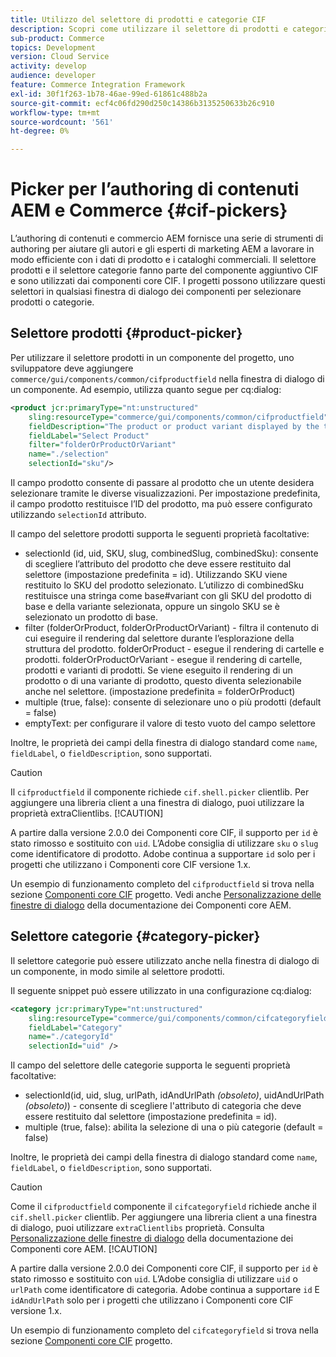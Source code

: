 ```yaml
---
title: Utilizzo del selettore di prodotti e categorie CIF
description: Scopri come utilizzare il selettore di prodotti e categorie CIF nei componenti per l’e-commerce dei clienti per supportare autori ed esperti di marketing a lavorare in modo efficiente con i dati di catalogo e i prodotti commerce.
sub-product: Commerce
topics: Development
version: Cloud Service
activity: develop
audience: developer
feature: Commerce Integration Framework
exl-id: 30f1f263-1b78-46ae-99ed-61861c488b2a
source-git-commit: ecf4c06fd290d250c14386b3135250633b26c910
workflow-type: tm+mt
source-wordcount: '561'
ht-degree: 0%

---
```


# Picker per l’authoring di contenuti AEM e Commerce {#cif-pickers}

L’authoring di contenuti e commercio AEM fornisce una serie di strumenti di authoring per aiutare gli autori e gli esperti di marketing AEM a lavorare in modo efficiente con i dati di prodotto e i cataloghi commerciali. Il selettore prodotti e il selettore categorie fanno parte del componente aggiuntivo CIF e sono utilizzati dai componenti core CIF. I progetti possono utilizzare questi selettori in qualsiasi finestra di dialogo dei componenti per selezionare prodotti o categorie.

## Selettore prodotti {#product-picker}

Per utilizzare il selettore prodotti in un componente del progetto, uno sviluppatore deve aggiungere `commerce/gui/components/common/cifproductfield` nella finestra di dialogo di un componente. Ad esempio, utilizza quanto segue per cq:dialog:

```xml
<product jcr:primaryType="nt:unstructured"
    sling:resourceType="commerce/gui/components/common/cifproductfield"
    fieldDescription="The product or product variant displayed by the teaser"
    fieldLabel="Select Product"
    filter="folderOrProductOrVariant"
    name="./selection"
    selectionId="sku"/>
```

Il campo prodotto consente di passare al prodotto che un utente desidera selezionare tramite le diverse visualizzazioni. Per impostazione predefinita, il campo prodotto restituisce l’ID del prodotto, ma può essere configurato utilizzando `selectionId` attributo.

Il campo del selettore prodotti supporta le seguenti proprietà facoltative:

- selectionId (id, uid, SKU, slug, combinedSlug, combinedSku): consente di scegliere l’attributo del prodotto che deve essere restituito dal selettore (impostazione predefinita = id). Utilizzando SKU viene restituito lo SKU del prodotto selezionato. L’utilizzo di combinedSku restituisce una stringa come base#variant con gli SKU del prodotto di base e della variante selezionata, oppure un singolo SKU se è selezionato un prodotto di base.
- filter (folderOrProduct, folderOrProductOrVariant) - filtra il contenuto di cui eseguire il rendering dal selettore durante l’esplorazione della struttura del prodotto. folderOrProduct - esegue il rendering di cartelle e prodotti. folderOrProductOrVariant - esegue il rendering di cartelle, prodotti e varianti di prodotti. Se viene eseguito il rendering di un prodotto o di una variante di prodotto, questo diventa selezionabile anche nel selettore. (impostazione predefinita = folderOrProduct)
- multiple (true, false): consente di selezionare uno o più prodotti (default = false)
- emptyText: per configurare il valore di testo vuoto del campo selettore

Inoltre, le proprietà dei campi della finestra di dialogo standard come `name`, `fieldLabel`, o `fieldDescription`, sono supportati.

>[!CAUTION]
>
>Il `cifproductfield` il componente richiede `cif.shell.picker` clientlib. Per aggiungere una libreria client a una finestra di dialogo, puoi utilizzare la proprietà extraClientlibs.
>[!CAUTION]
>
>A partire dalla versione 2.0.0 dei Componenti core CIF, il supporto per `id` è stato rimosso e sostituito con `uid`. L’Adobe consiglia di utilizzare `sku` o `slug` come identificatore di prodotto. Adobe continua a supportare `id` solo per i progetti che utilizzano i Componenti core CIF versione 1.x.

Un esempio di funzionamento completo del `cifproductfield` si trova nella sezione [Componenti core CIF](https://github.com/adobe/aem-core-cif-components/blob/master/ui.apps/src/main/content/jcr_root/apps/core/cif/components/commerce/productteaser/v1/productteaser/_cq_dialog/.content.xml) progetto. Vedi anche [Personalizzazione delle finestre di dialogo](https://experienceleague.adobe.com/docs/experience-manager-core-components/using/developing/customizing.html#customizing-dialogs) della documentazione dei Componenti core AEM.

## Selettore categorie {#category-picker}

Il selettore categorie può essere utilizzato anche nella finestra di dialogo di un componente, in modo simile al selettore prodotti.

Il seguente snippet può essere utilizzato in una configurazione cq:dialog:

```xml
<category jcr:primaryType="nt:unstructured" 
    sling:resourceType="commerce/gui/components/common/cifcategoryfield" 
    fieldLabel="Category" 
    name="./categoryId" 
    selectionId="uid" />
```

Il campo del selettore delle categorie supporta le seguenti proprietà facoltative:

- selectionId(id, uid, slug, urlPath, idAndUrlPath _(obsoleto)_, uidAndUrlPath _(obsoleto)_) - consente di scegliere l&#39;attributo di categoria che deve essere restituito dal selettore (impostazione predefinita = id).
- multiple (true, false): abilita la selezione di una o più categorie (default = false)

Inoltre, le proprietà dei campi della finestra di dialogo standard come `name`, `fieldLabel`, o `fieldDescription`, sono supportati.

>[!CAUTION]
>
>Come il `cifproductfield` componente il `cifcategoryfield` richiede anche il `cif.shell.picker` clientlib. Per aggiungere una libreria client a una finestra di dialogo, puoi utilizzare `extraClientlibs` proprietà. Consulta [Personalizzazione delle finestre di dialogo](https://experienceleague.adobe.com/docs/experience-manager-core-components/using/developing/customizing.html#customizing-dialogs) della documentazione dei Componenti core AEM.
>[!CAUTION]
>
>A partire dalla versione 2.0.0 dei Componenti core CIF, il supporto per `id` è stato rimosso e sostituito con `uid`. L’Adobe consiglia di utilizzare `uid` o `urlPath` come identificatore di categoria. Adobe continua a supportare `id` E `idAndUrlPath` solo per i progetti che utilizzano i Componenti core CIF versione 1.x.

Un esempio di funzionamento completo del `cifcategoryfield` si trova nella sezione [Componenti core CIF](https://github.com/adobe/aem-core-cif-components/blob/master/ui.apps/src/main/content/jcr_root/apps/core/cif/components/commerce/featuredcategorylist/v1/featuredcategorylist/_cq_dialog/.content.xml) progetto.
